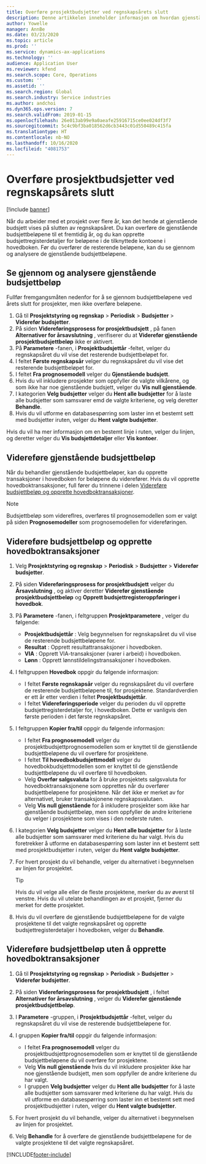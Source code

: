 ```yaml
---
title: Overføre prosjektbudsjetter ved regnskapsårets slutt
description: Denne artikkelen inneholder informasjon om hvordan gjenstående budsjettbeløp skal overføres til fremtidige år, og oppretting av detaljer for budsjettregisteret.
author: Yowelle
manager: AnnBe
ms.date: 03/23/2020
ms.topic: article
ms.prod: ''
ms.service: dynamics-ax-applications
ms.technology: ''
audience: Application User
ms.reviewer: kfend
ms.search.scope: Core, Operations
ms.custom: ''
ms.assetid: ''
ms.search.region: Global
ms.search.industry: Service industries
ms.author: andchoi
ms.dyn365.ops.version: 7
ms.search.validFrom: 2019-01-15
ms.openlocfilehash: 26e013ab99e9a0aeafe25916715ce0ee024df3f7
ms.sourcegitcommit: 5c4c9bf3ba018562d6cb3443c01d550489c415fa
ms.translationtype: HT
ms.contentlocale: nb-NO
ms.lasthandoff: 10/16/2020
ms.locfileid: "4081753"
---
```

# <a name="transfer-project-budgets-at-fiscal-year-end"></a>Overføre prosjektbudsjetter ved regnskapsårets slutt

[!include [banner](../includes/banner.md)]

Når du arbeider med et prosjekt over flere år, kan det hende at gjenstående budsjett vises på slutten av regnskapsåret. Du kan overføre de gjenstående budsjettbeløpene til et fremtidig år, og du kan opprette budsjettregisterdetaljer for beløpene i de tilknyttede kontoene i hovedboken. Før du overfører de resterende beløpene, kan du se gjennom og analysere de gjenstående budsjettbeløpene.

## <a name="review-and-analyze-remaining-budget-amounts"></a>Se gjennom og analysere gjenstående budsjettbeløp

Fullfør fremgangsmåten nedenfor for å se gjennom budsjettbeløpene ved årets slutt for prosjekter, men ikke overføre beløpene.

1. Gå til **Prosjektstyring og regnskap** > **Periodisk** > **Budsjetter** > **Viderefør budsjetter**. 
2. På siden **Videreføringsprosess for prosjektbudsjett** , på fanen **Alternativer for årsavslutning** , verifiserer du at **Viderefør gjenstående prosjektbudsjettbeløp** ikke er aktivert.
3. På **Parametere** -fanen, i **Prosjektbudsjettår** -feltet, velger du regnskapsåret du vil vise det resterende budsjettbeløpet for. 
4. I feltet **Første regnskapsår** velger du regnskapsåret du vil vise det resterende budsjettbeløpet for. 
5. I feltet **Fra prognosemodell** velger du **Gjenstående budsjett**. 
6. Hvis du vil inkludere prosjekter som oppfyller de valgte vilkårene, og som ikke har noe gjenstående budsjett, velger du **Vis null gjenstående**.  
7. I kategorien **Velg budsjetter** velger du **Hent alle budsjetter** for å laste alle budsjetter som samsvarer emd de valgte kriteriene, og velg deretter **Behandle**. 
8. Hvis du vil utforme en databasespørring som laster inn et bestemt sett med budsjetter iruten, velger du **Hent valgte budsjetter**.

Hvis du vil ha mer informasjon om en bestemt linje i ruten, velger du linjen, og deretter velger du **Vis budsjettdetaljer** eller **Vis kontoer**.

## <a name="carry-forward-remaining-budget-amounts"></a>Videreføre gjenstående budsjettbeløp 

Når du behandler gjenstående budsjettbeløper, kan du opprette transaksjoner i hovedboken for beløpene du viderefører. Hvis du vil opprette hovedboktransaksjoner, full fører du trinnene i delen [Videreføre budsjettbeløp og opprette hovedboktransaksjoner](#carry-forward). 

> [!NOTE]
> Budsjettbeløp som videreflres, overføres til prognosemodellen som er valgt på siden **Prognosemodeller** som prognosemodellen for videreføringen.  

## <a name="carry-forward-budget-amounts-and-create-general-ledger-transactions"></a><a name="carry-forward"></a>Videreføre budsjettbeløp og opprette hovedboktransaksjoner

1.  Velg **Prosjektstyring og regnskap** > **Periodisk** > **Budsjetter** > **Viderefør budsjetter**. 
2. På siden **Videreføringsprosess for prosjektbudsjett** velger du **Årsavslutning** , og aktiver deretter **Viderefør gjenstående prosjektbudsjettbeløp** og **Opprett budsjettregisteroppføringer i hovedbok**. 
3. På **Parametere** -fanen, i feltgruppen **Prosjektparametere** , velger du følgende:

   - **Prosjektbudsjettår** : Velg begynnelsen for regnskapsåret du vil vise de resterende budsjettbeløpene for. 
   - **Resultat** : Opprett resultattransaksjoner i hovedboken. 
   -  **VIA** : Opprett VIA-transaksjoner (varer i arbeid) i hovedboken.
   -  **Lønn** : Opprett lønnstildelingstransaksjoner i hovedboken. 

5. I feltgruppen **Hovedbok** oppgir du følgende informasjon: 

   - I feltet **Første regnskapsår** velger du regnskapsåret du vil overføre de resterende budsjettbeløpene til, for prosjektene. Standardverdien er ett år etter verdien i feltet **Prosjektbudsjettår**.
   -  I feltet **Videreføringsperiode** velger du perioden du vil opprette budsjettregisterdetaljer for, i hovedboken. Dette er vanligvis den første perioden i det første regnskapsåret.

6. I feltgruppen **Kopier fra/til** oppgir du følgende informasjon:

   - I feltet **Fra prognosemodell** velger du prosjektbudsjettprognosemodellen som er knyttet til de gjenstående budsjettbeløpene du vil overføre for prosjektene. 
   - I feltet **Til hovedbokbudsjettmodell** velger du hovedbokbudsjettmodellen som er knyttet til de gjenstående budsjettbeløpene du vil overføre til hovedboken. 
   -  Velg **Overfør salgsvaluta** for å bruke prosjektets salgsvaluta for hovedboktransaksjonene som opprettes når du overfører budsjettbeløpene for prosjektene. Når det ikke er merket av for alternativet, bruker transaksjonene regnskapsvalutaen. 
   -  Velg **Vis null gjenstående** for å inkludere prosjekter som ikke har gjenstående budsjettbeløp, men som oppfyller de andre kriteriene du velger i prosjektene som vises i den nederste ruten.

7. I kategorien **Velg budsjetter** velger du **Hent alle budsjetter** for å laste alle budsjetter som samsvarer med kriteriene du har valgt. Hvis du foretrekker å utforme en databasespørring som laster inn et bestemt sett med prosjektbudsjetter i ruten, velger du **Hent valgte budsjetter**.
8. For hvert prosjekt du vil behandle, velger du alternativet i begynnelsen av linjen for prosjektet.

    > [!TIP]
    > Hvis du vil velge alle eller de fleste prosjektene, merker du av øverst til venstre. Hvis du vil utelate behandlingen av et prosjekt, fjerner du merket for dette prosjektet.

9. Hvis du vil overføre de gjenstående budsjettbeløpene for de valgte prosjektene til det valgte regnskapsåret og opprette budsjettregisterdetaljer i hovedboken, velger du **Behandle**.

## <a name="carry-forward-budget-amounts-without-creating-general-ledger-transactions"></a>Videreføre budsjettbeløp uten å opprette hovedboktransaksjoner

1. Gå til **Prosjektstyring og regnskap** > **Periodisk** > **Budsjetter** > **Viderefør budsjetter**.
2. På siden **Videreføringsprosess for prosjektbudsjett** , i feltet **Alternativer for årsavslutning** , velger du **Viderefør gjenstående prosjektbudsjettbeløp**.
3. I **Parametere** -gruppen, i **Prosjektbudsjettår** -feltet, velger du regnskapsåret du vil vise de resterende budsjettbeløpene for.
4. I gruppen **Kopier fra/til** oppgir du følgende informasjon:

   - I feltet **Fra prognosemodell** velger du prosjektbudsjettprognosemodellen som er knyttet til de gjenstående budsjettbeløpene du vil overføre for prosjektene. 
   - Velg **Vis null gjenstående** hvis du vil inkludere prosjekter ikke har noe gjenstående budsjett, men som oppfyller de andre kriteriene du har valgt.
   - I gruppen **Velg budsjetter** velger du **Hent alle budsjetter** for å laste alle budsjetter som samsvarer med kriteriene du har valgt. Hvis du vil utforme en databasespørring som laster inn et bestemt sett med prosjektbudsjetter i ruten, velger du **Hent valgte budsjetter**.

5. For hvert prosjekt du vil behandle, velger du alternativet i begynnelsen av linjen for prosjektet. 
6. Velg **Behandle** for å overføre de gjenstående budsjettbeløpene for de valgte prosjektene til det valgte regnskapsåret.



[!INCLUDE[footer-include](../includes/footer-banner.md)]